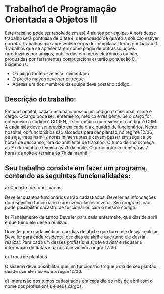 # Trabalho1 de Programação Orientada a Objetos III

Este trabalho pode ser resolvido em até 4 alunos por equipe.
A nota desse trabalho será pontuada de 0 até 4, dependendo de quanto a solução estiver
correta.
Trabalhos que apresentem erros de compilação terão pontuação 0.
Trabalhos que se apresentarem como plágio de outras soluções (produzidas por amigos,
publicadas em meios eletrônicos ou não, produzidas por ferramentas computacionais)
terão pontuação 0.
Exigências:

- O código fonte deve estar comentado.
- O projeto maven deve ser entregue
- Apenas um dos membros da equipe deve postar o código.

## Descrição do trabalho:
Em um hospital, cada funcionário possui um código profissional, nome e cargo.
O cargo pode ser: enfermeiro, médico e residente. Se o cargo for enfermeiro o código é
COREN, se for médico ou residente o código é CRM.
A cada mês deve ser previsto em cada dia o quadro de funcionários. Neste hospital, os
funcionários são alocados para dar plantão, no regime 12/36, ou seja, trabalham 12
horas ininterruptas e devem passar em seguida 36 horas de descanso, fora do ambiente
de trabalho. O turno diurno começa às 7h da manhã e termina às 7h da noite. O turno
noturno começa às 7 horas da noite e termina às 7h da manhã.
## Seu trabalho consiste em fazer um programa, contendo as seguintes funcionalidades:
a) Cadastro de funcionários

Deve ler quantos funcionários serão cadastrados.
Deve ler as informações do respectivo funcionário e armazená-las num
vetor.
Seu programa não pode possibilitar cadastro de funcionários com o
mesmo código.

  b) Planejamento de turnos
Deve ler para cada enfermeiro, que dias de abril e que turno ele deseja realizar.

Deve ler para cada médico, que dias de abril e que turno ele deseja realizar.
Deve ler para cada residente, que dias de abril e que turno ele deseja realizar.
Para cada um desses profissionais, deve avisar e recusar a informação de datas e
turnos que violem a regra 12/36.

  c) Troca de plantões

O sistema deve possibilitar que um funcionário troque o dia de seu plantão,
desde que ele não viole a regra 12/36.

  d) Impressão dos turnos cadastrados em cada dia do mês de abril com o nome dos profissionais e seus cargos.
